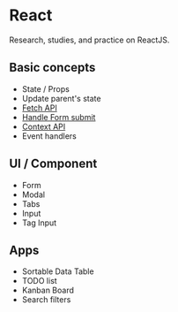 # React

Research, studies, and practice on ReactJS.

## Basic concepts

- State / Props
- Update parent's state
- [Fetch API](/react/pages/fetch/index.js)
- [Handle Form submit](/react/pages/form/index.js)
- [Context API](/react/pages/context/index.js)
- Event handlers

## UI / Component

- Form
- Modal
- Tabs
- Input
- Tag Input

## Apps

- Sortable Data Table
- TODO list
- Kanban Board
- Search filters
